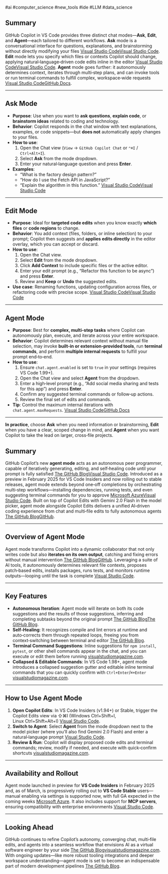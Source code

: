 #ai #computer_science #new_tools #ide #LLM #data_science 

## Summary

GitHub Copilot in VS Code provides three distinct chat modes—**Ask**, **Edit**, and **Agent**—each tailored to different workflows. **Ask** mode is a conversational interface for questions, explanations, and brainstorming without directly modifying your files [Visual Studio Code](https://code.visualstudio.com/docs/copilot/chat/getting-started-chat?utm_source=chatgpt.com)[Visual Studio Code](https://code.visualstudio.com/docs/copilot/chat/chat-ask-mode?utm_source=chatgpt.com). **Edit** mode lets you specify which files or contexts Copilot should change, applying natural‑language‑driven code edits inline in the editor [Visual Studio CodeVisual Studio Code](https://code.visualstudio.com/docs/copilot/chat/copilot-edits?utm_source=chatgpt.com). **Agent** mode goes further: it autonomously determines context, iterates through multi‑step plans, and can invoke tools or run terminal commands to fulfill complex, workspace‑wide requests [Visual Studio Code](https://code.visualstudio.com/docs/copilot/chat/chat-agent-mode?utm_source=chatgpt.com)[GitHub Docs](https://docs.github.com/en/copilot/using-github-copilot/copilot-chat/asking-github-copilot-questions-in-your-ide?utm_source=chatgpt.com).

---

## Ask Mode

- **Purpose**: Use when you want to **ask questions**, **explain code**, or **brainstorm ideas** related to coding and technology.
- **Behavior**: Copilot responds in the chat window with text explanations, examples, or code snippets—but **does not** automatically apply changes to your files.
- **How to use**:
    1. Open the Chat view (`View` → `GitHub Copilot Chat` or `⌃⌘I` / `Ctrl+Alt+I`).
    2. Select **Ask** from the mode dropdown.
    3. Enter your natural‑language question and press **Enter**.
- **Examples**:
    - “What is the factory design pattern?”
    - “How do I use the Fetch API in JavaScript?”
    - “Explain the algorithm in this function.” [Visual Studio Code](https://code.visualstudio.com/docs/copilot/chat/getting-started-chat?utm_source=chatgpt.com)[Visual Studio Code](https://code.visualstudio.com/docs/copilot/chat/chat-ask-mode?utm_source=chatgpt.com)

---

## Edit Mode

- **Purpose**: Ideal for **targeted code edits** when you know exactly **which files** or **code regions** to change.
- **Behavior**: You add context (files, folders, or inline selection) to your prompt; Copilot then suggests and **applies edits directly** in the editor overlay, which you can accept or discard.
- **How to use**:
    1. Open the Chat view.
    2. Select **Edit** from the mode dropdown.
    3. Click **Add Context** to include specific files or the active editor.
    4. Enter your edit prompt (e.g., “Refactor this function to be async”) and press **Enter**.
    5. Review and **Keep** or **Undo** the suggested edits.
- **Use case**: Renaming functions, updating configuration across files, or refactoring code with precise scope. [Visual Studio CodeVisual Studio Code](https://code.visualstudio.com/docs/copilot/chat/copilot-edits?utm_source=chatgpt.com)

---

## Agent Mode

- **Purpose**: Best for **complex, multi‑step tasks** where Copilot can autonomously plan, execute, and iterate across your entire workspace.
- **Behavior**: Copilot determines relevant context without manual file selection, may invoke **built‑in or extension‑provided tools**, run **terminal commands**, and perform **multiple internal requests** to fulfill your prompt end‑to‑end.
- **How to use**:
    1. Ensure `chat.agent.enabled` is set to `true` in your settings (requires VS Code 1.99+).
    2. Open the Chat view and select **Agent** from the dropdown.
    3. Enter a high‑level prompt (e.g., “Add social media sharing and tests for this app”) and press **Enter**.
    4. Confirm any suggested terminal commands or follow‑up actions.
    5. Review the final set of edits and commands.
- **Tip**: Control the maximum internal iterations with `chat.agent.maxRequests`. [Visual Studio Code](https://code.visualstudio.com/docs/copilot/chat/chat-agent-mode?utm_source=chatgpt.com)[GitHub Docs](https://docs.github.com/en/copilot/using-github-copilot/copilot-chat/asking-github-copilot-questions-in-your-ide?utm_source=chatgpt.com)

---

**In practice**, choose **Ask** when you need information or brainstorming, **Edit** when you have a clear, scoped change in mind, and **Agent** when you want Copilot to take the lead on larger, cross‑file projects.

## Summary

GitHub Copilot’s new **agent mode** acts as an autonomous peer programmer, capable of iteratively generating, editing, and self‑healing code until your prompt is fully satisfied [The GitHub Blog](https://github.blog/news-insights/product-news/github-copilot-the-agent-awakens/?utm_source=chatgpt.com)[Visual Studio Code](https://code.visualstudio.com/blogs/2025/02/24/introducing-copilot-agent-mode?utm_source=chatgpt.com). Introduced as a preview in February 2025 for VS Code Insiders and now rolling out to stable releases, agent mode extends beyond one‑off completions by orchestrating multi‑step workflows—installing dependencies, running tests, and even suggesting terminal commands for you to approve [Microsoft Azure](https://azure.microsoft.com/en-us/blog/vibe-coding-with-github-copilot-agent-mode-and-mcp-support-rolling-out-to-all-vs-code-users/?utm_source=chatgpt.com)[Visual Studio Code](https://code.visualstudio.com/blogs/2025/02/24/introducing-copilot-agent-mode?utm_source=chatgpt.com). Built on top of Copilot Edits with Gemini 2.0 Flash in the model picker, agent mode alongside Copilot Edits delivers a unified AI‑driven coding experience from chat and multi‑file edits to fully autonomous agents [The GitHub Blog](https://github.blog/news-insights/product-news/github-copilot-the-agent-awakens/?utm_source=chatgpt.com)[GitHub](https://github.com/newsroom/press-releases/agent-mode?utm_source=chatgpt.com).

---

## Overview of Agent Mode

Agent mode transforms Copilot into a dynamic collaborator that not only writes code but also **iterates on its own output**, catching and fixing errors without manual intervention [The GitHub Blog](https://github.blog/news-insights/product-news/github-copilot-the-agent-awakens/?utm_source=chatgpt.com)[GitHub](https://github.com/newsroom/press-releases/agent-mode?utm_source=chatgpt.com). Leveraging a suite of AI tools, it autonomously determines relevant file contexts, proposes patch‑based edits, installs packages, runs tests, and monitors runtime outputs—looping until the task is complete [Visual Studio Code](https://code.visualstudio.com/blogs/2025/02/24/introducing-copilot-agent-mode?utm_source=chatgpt.com).

---

## Key Features

- **Autonomous Iteration**: Agent mode will iterate on both its code suggestions and the results of those suggestions, inferring and completing subtasks beyond the original prompt [The GitHub Blog](https://github.blog/news-insights/product-news/github-copilot-the-agent-awakens/?utm_source=chatgpt.com)[The GitHub Blog](https://github.blog/news-insights/product-news/github-copilot-agent-mode-activated/?utm_source=chatgpt.com).
- **Self‑Healing**: It recognizes compile and lint errors at runtime and auto‑corrects them through repeated loops, freeing you from context‑switching between terminal and editor [The GitHub Blog](https://github.blog/news-insights/product-news/github-copilot-agent-mode-activated/?utm_source=chatgpt.com).
- **Terminal Command Suggestions**: Inline suggestions for `npm install`, `pytest`, or other shell commands appear in the chat, and you can execute or edit them before running [visualstudiomagazine.com](https://visualstudiomagazine.com/Articles/2025/03/06/New-VS-Code-Release-Polishes-Experimental-GitHub-Copilot-Agent-Mode.aspx?utm_source=chatgpt.com).
- **Collapsed & Editable Commands**: In VS Code 1.98+, agent mode introduces a collapsed suggestion gutter and editable inline terminal commands that you can quickly confirm with `Ctrl+Enter`/`⌘+Enter` [visualstudiomagazine.com](https://visualstudiomagazine.com/Articles/2025/03/06/New-VS-Code-Release-Polishes-Experimental-GitHub-Copilot-Agent-Mode.aspx?utm_source=chatgpt.com).

---

## How to Use Agent Mode

1. **Open Copilot Edits**: In VS Code Insiders (v1.94+) or Stable, trigger the Copilot Edits view via ⇧⌘I (Windows Ctrl+Shift+I, Linux Ctrl+Shift+Alt+I) [Visual Studio Code](https://code.visualstudio.com/blogs/2025/02/24/introducing-copilot-agent-mode?utm_source=chatgpt.com).
2. **Switch to Agent**: Select **Agent** from the mode dropdown next to the model picker (where you’ll also find Gemini 2.0 Flash) and enter a natural‑language prompt [Visual Studio Code](https://code.visualstudio.com/blogs/2025/02/24/introducing-copilot-agent-mode?utm_source=chatgpt.com).
3. **Review & Run**: Copilot will display proposed code edits and terminal commands; review, modify if needed, and execute with quick‑confirm shortcuts [visualstudiomagazine.com](https://visualstudiomagazine.com/Articles/2025/03/06/New-VS-Code-Release-Polishes-Experimental-GitHub-Copilot-Agent-Mode.aspx?utm_source=chatgpt.com).

---

## Availability and Rollout

Agent mode launched in preview for **VS Code Insiders** in February 2025 and, as of March, is progressively rolling out to **VS Code Stable** users—manual enabling via settings is supported now, with full GA expected in the coming weeks [Microsoft Azure](https://azure.microsoft.com/en-us/blog/vibe-coding-with-github-copilot-agent-mode-and-mcp-support-rolling-out-to-all-vs-code-users/?utm_source=chatgpt.com). It also includes support for **MCP servers**, ensuring compatibility with enterprise environments [Visual Studio Code](https://code.visualstudio.com/blogs/2025/02/24/introducing-copilot-agent-mode?utm_source=chatgpt.com).

---

## Looking Ahead

GitHub continues to refine Copilot’s autonomy, converging chat, multi‑file edits, and agents into a seamless workflow that envisions AI as a virtual software engineer by your side [The GitHub Blog](https://github.blog/news-insights/product-news/github-copilot-the-agent-awakens/?utm_source=chatgpt.com)[visualstudiomagazine.com](https://visualstudiomagazine.com/Articles/2025/03/06/New-VS-Code-Release-Polishes-Experimental-GitHub-Copilot-Agent-Mode.aspx?utm_source=chatgpt.com). With ongoing updates—like more robust tooling integrations and deeper workspace understanding—agent mode is set to become an indispensable part of modern development pipelines [The GitHub Blog](https://github.blog/news-insights/product-news/github-copilot-agent-mode-activated/?utm_source=chatgpt.com).